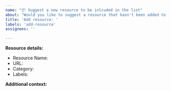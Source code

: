 ```yaml
---
name: "📦 Suggest a new resource to be inlcuded in the list"
about: "Would you like to suggest a resource that hasn't been added to this list yet?"
title: 'Add resource: '
labels: 'add-resource'
assignees: ''

---
```


<!--
Please make sure that the resource was not already added or suggested to this list. You can ensure this by searching the projects.yaml, the README.md, and the issue list.
-->

**Resource details:**
<!-- Please fill out as much of the following information as possible. -->

- Resource Name:
- URL:
- Category:  <!-- Choose one of the existing categories from the README.md or projects.yaml file -->
- Labels:
  
**Additional context:**

<!-- Optional. Add any other context or additional information about the resource. -->
